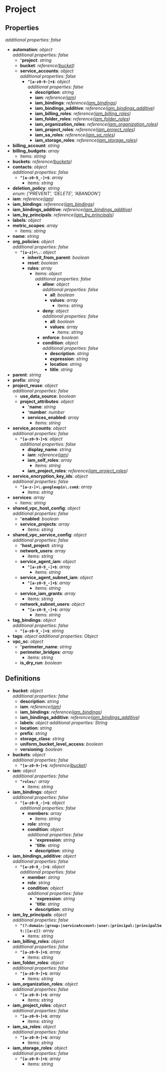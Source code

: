 # Project

<!-- markdownlint-disable MD036 -->

## Properties

*additional properties: false*

- **automation**: *object*
  <br>*additional properties: false*
  - ⁺**project**: *string*
  - **bucket**: *reference([bucket](#refs-bucket))*
  - **service_accounts**: *object*
    <br>*additional properties: false*
    - **`^[a-z0-9-]+$`**: *object*
      <br>*additional properties: false*
      - **description**: *string*
      - **iam**: *reference([iam](#refs-iam))*
      - **iam_bindings**: *reference([iam_bindings](#refs-iam_bindings))*
      - **iam_bindings_additive**: *reference([iam_bindings_additive](#refs-iam_bindings_additive))*
      - **iam_billing_roles**: *reference([iam_billing_roles](#refs-iam_billing_roles))*
      - **iam_folder_roles**: *reference([iam_folder_roles](#refs-iam_folder_roles))*
      - **iam_organization_roles**: *reference([iam_organization_roles](#refs-iam_organization_roles))*
      - **iam_project_roles**: *reference([iam_project_roles](#refs-iam_project_roles))*
      - **iam_sa_roles**: *reference([iam_sa_roles](#refs-iam_sa_roles))*
      - **iam_storage_roles**: *reference([iam_storage_roles](#refs-iam_storage_roles))*
- **billing_account**: *string*
- **billing_budgets**: *array*
  - items: *string*
- **buckets**: *reference([buckets](#refs-buckets))*
- **contacts**: *object*
  <br>*additional properties: false*
  - **`^[a-z0-9_-]+$`**: *array*
    - items: *string*
- **deletion_policy**: *string*
<br>*enum: ['PREVENT', 'DELETE', 'ABANDON']*
- **iam**: *reference([iam](#refs-iam))*
- **iam_bindings**: *reference([iam_bindings](#refs-iam_bindings))*
- **iam_bindings_additive**: *reference([iam_bindings_additive](#refs-iam_bindings_additive))*
- **iam_by_principals**: *reference([iam_by_principals](#refs-iam_by_principals))*
- **labels**: *object*
- **metric_scopes**: *array*
  - items: *string*
- **name**: *string*
- **org_policies**: *object*
  <br>*additional properties: false*
  - **`^[a-z]+\.`**: *object*
    - **inherit_from_parent**: *boolean*
    - **reset**: *boolean*
    - **rules**: *array*
      - items: *object*
        <br>*additional properties: false*
        - **allow**: *object*
          <br>*additional properties: false*
          - **all**: *boolean*
          - **values**: *array*
            - items: *string*
        - **deny**: *object*
          <br>*additional properties: false*
          - **all**: *boolean*
          - **values**: *array*
            - items: *string*
        - **enforce**: *boolean*
        - **condition**: *object*
          <br>*additional properties: false*
          - **description**: *string*
          - **expression**: *string*
          - **location**: *string*
          - **title**: *string*
- **parent**: *string*
- **prefix**: *string*
- **project_reuse**: *object*
  <br>*additional properties: false*
  - **use_data_source**: *boolean*
  - **project_attributes**: *object*
    - ⁺**name**: *string*
    - ⁺**number**: *number*
    - **services_enabled**: *array*
      - items: *string*
- **service_accounts**: *object*
  <br>*additional properties: false*
  - **`^[a-z0-9-]+$`**: *object*
    <br>*additional properties: false*
    - **display_name**: *string*
    - **iam**: *reference([iam](#refs-iam))*
    - **iam_self_roles**: *array*
      - items: *string*
    - **iam_project_roles**: *reference([iam_project_roles](#refs-iam_project_roles))*
- **service_encryption_key_ids**: *object*
  <br>*additional properties: false*
  - **`^[a-z-]+\.googleapis\.com$`**: *array*
    - items: *string*
- **services**: *array*
  - items: *string*
- **shared_vpc_host_config**: *object*
  <br>*additional properties: false*
  - ⁺**enabled**: *boolean*
  - **service_projects**: *array*
    - items: *string*
- **shared_vpc_service_config**: *object*
  <br>*additional properties: false*
  - ⁺**host_project**: *string*
  - **network_users**: *array*
    - items: *string*
  - **service_agent_iam**: *object*
    - **`^[a-z0-9_-]+$`**: *array*
      - items: *string*
  - **service_agent_subnet_iam**: *object*
    - **`^[a-z0-9_-]+$`**: *array*
      - items: *string*
  - **service_iam_grants**: *array*
    - items: *string*
  - **network_subnet_users**: *object*
    - **`^[a-z0-9_-]+$`**: *array*
      - items: *string*
- **tag_bindings**: *object*
  <br>*additional properties: false*
  - **`^[a-z0-9_-]+$`**: *string*
- **tags**: *object*
  *additional properties: Object*
- **vpc_sc**: *object*
  - ⁺**perimeter_name**: *string*
  - **perimeter_bridges**: *array*
    - items: *string*
  - **is_dry_run**: *boolean*

## Definitions

- **bucket**<a name="refs-bucket"></a>: *object*
  <br>*additional properties: false*
  - **description**: *string*
  - **iam**: *reference([iam](#refs-iam))*
  - **iam_bindings**: *reference([iam_bindings](#refs-iam_bindings))*
  - **iam_bindings_additive**: *reference([iam_bindings_additive](#refs-iam_bindings_additive))*
  - **labels**: *object*
    *additional properties: String*
  - **location**: *string*
  - **prefix**: *string*
  - **storage_class**: *string*
  - **uniform_bucket_level_access**: *boolean*
  - **versioning**: *boolean*
- **buckets**<a name="refs-buckets"></a>: *object*
  <br>*additional properties: false*
  - **`^[a-z0-9-]+$`**: *reference([bucket](#refs-bucket))*
- **iam**<a name="refs-iam"></a>: *object*
  <br>*additional properties: false*
  - **`^roles/`**: *array*
    - items: *string*
- **iam_bindings**<a name="refs-iam_bindings"></a>: *object*
  <br>*additional properties: false*
  - **`^[a-z0-9_-]+$`**: *object*
    <br>*additional properties: false*
    - **members**: *array*
      - items: *string*
    - **role**: *string*
    - **condition**: *object*
      <br>*additional properties: false*
      - ⁺**expression**: *string*
      - ⁺**title**: *string*
      - **description**: *string*
- **iam_bindings_additive**<a name="refs-iam_bindings_additive"></a>: *object*
  <br>*additional properties: false*
  - **`^[a-z0-9_-]+$`**: *object*
    <br>*additional properties: false*
    - **member**: *string*
    - **role**: *string*
    - **condition**: *object*
      <br>*additional properties: false*
      - ⁺**expression**: *string*
      - ⁺**title**: *string*
      - **description**: *string*
- **iam_by_principals**<a name="refs-iam_by_principals"></a>: *object*
  <br>*additional properties: false*
  - **`^(?:domain:|group:|serviceAccount:|user:|principal:|principalSet:|[a-z])`**: *array*
    - items: *string*
- **iam_billing_roles**<a name="refs-iam_billing_roles"></a>: *object*
  <br>*additional properties: false*
  - **`^[a-z0-9-]+$`**: *array*
    - items: *string*
- **iam_folder_roles**<a name="refs-iam_folder_roles"></a>: *object*
  <br>*additional properties: false*
  - **`^[a-z0-9-]+$`**: *array*
    - items: *string*
- **iam_organization_roles**<a name="refs-iam_organization_roles"></a>: *object*
  <br>*additional properties: false*
  - **`^[a-z0-9-]+$`**: *array*
    - items: *string*
- **iam_project_roles**<a name="refs-iam_project_roles"></a>: *object*
  <br>*additional properties: false*
  - **`^[a-z0-9-]+$`**: *array*
    - items: *string*
- **iam_sa_roles**<a name="refs-iam_sa_roles"></a>: *object*
  <br>*additional properties: false*
  - **`^[a-z0-9-]+$`**: *array*
    - items: *string*
- **iam_storage_roles**<a name="refs-iam_storage_roles"></a>: *object*
  <br>*additional properties: false*
  - **`^[a-z0-9-]+$`**: *array*
    - items: *string*